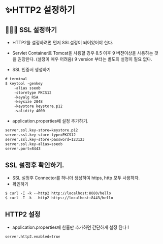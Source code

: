 # ✨HTTP2 설정하기

## 🧑🏻‍💻 SSL 설정하기
- HTTP2를 설정하려면 먼저 SSL설정이 되어있어야 한다.
- Servlet Container로 Tomcat을 사용할 경우 8.5 이후 9 버전이상을 사용하는 것을 권장한다. (설정이 매우 어려움) 9 version 부터는 별도의 설정이 필요 없다.

- SSL 인증서 생성하기
```xml
# terminal
$ keytool -genkey
    -alias sseob
    -storetype PKCS12
    -keyalg RSA
    -keysize 2048
    -keystore keystore.p12
    -validity 4000
```

- application.properties에 설정 추가하기.
```xml
server.ssl.key-store=keystore.p12
server.ssl.key-store-type=PKCS12
server.ssl.key-store-password=123123
server.ssl.key-alias=sseob
server.port=8443
```

## SSL 설정후 확인하기.
- SSL 설정후 Connector를 하나더 생성하여 https, http 모두 사용하자.
- 확인하기
```xml
$ curl -I -k --http2 http://localhost:8080/hello
$ curl -I -k --http2 https://localhost:8443/hello
```

## HTTP2 설정

- application.properties에 한줄만 추가하면 간단하게 설정 된다 !
```xml
server.http2.enabled=true
```